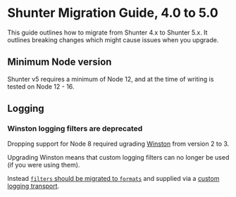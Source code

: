 # Shunter Migration Guide, 4.0 to 5.0

This guide outlines how to migrate from Shunter 4.x to Shunter 5.x. It outlines breaking changes which might cause issues when you upgrade.

## Minimum Node version

Shunter v5 requires a minimum of Node 12, and at the time of writing is tested on Node 12 - 16.

## Logging

### Winston logging filters are deprecated

Dropping support for Node 8 required ugrading [Winston](https://github.com/winstonjs/winston/) from version 2 to 3.

Upgrading Winston means that custom logging filters can no longer be used (if you were using them).

Instead [`filters` should be migrated to `formats`](https://github.com/winstonjs/winston/blob/master/UPGRADE-3.0.md#migrating-filters-and-rewriters-to-formats-in-winston3) and supplied via a [custom logging transport](https://github.com/springernature/shunter/blob/master/docs/configuration-reference.md#log-configuration).
